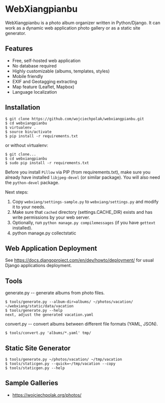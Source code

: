 WebXiangpianbu
==============

WebXiangpianbu is a photo album organizer written in Python/Django.
It can work as a dynamic web application photo gallery or as a static
site generator.

Features
--------

- Free, self-hosted web application
- No database required
- Highly customizable (albums, templates, styles)
- Mobile friendly
- EXIF and Geotagging extracting
- Map feature (Leaflet, Mapbox)
- Language localization

Installation
------------

    $ git clone https://github.com/wojciechpolak/webxiangpianbu.git
    $ cd webxiangpianbu
    $ virtualenv .
    $ source bin/activate
    $ pip install -r requirements.txt

or without virtualenv:

    $ git clone...
    $ cd webxiangpianbu
    $ sudo pip install -r requirements.txt

Before you install `Pillow` via PIP (from requirements.txt), make sure
you already have installed `libjpeg-devel` (or similar package).
You will also need the `python-devel` package.

Next steps:

1. Copy `webxiang/settings-sample.py` to `webxiang/settings.py`
   and modify it to your needs.
2. Make sure that `cached` directory (settings.CACHE_DIR) exists
   and has write permissions by your web server.
3. Optionally, run `python manage.py compilemessages` (if you have
   `gettext` installed).
4. python manage.py collectstatic

Web Application Deployment
--------------------------

See https://docs.djangoproject.com/en/dev/howto/deployment/
for usual Django applications deployment.

Tools
-----

generate.py -- generate albums from photo files.

    $ tools/generate.py --album-dir=albums/ ~/photos/vacation/ ~/webxiang/static/data/vacation
    $ tools/generate.py --help
    next, adjust the generated vacation.yaml

convert.py -- convert albums between different file formats (YAML, JSON).

    $ tools/convert.py 'albums/*.yaml' tmp/

Static Site Generator
---------------------

    $ tools/generate.py ~/photos/vacation/ ~/tmp/vacation
    $ tools/staticgen.py --quick=~/tmp/vacation --copy
    $ tools/staticgen.py --help

Sample Galleries
----------------

* https://wojciechpolak.org/photos/

